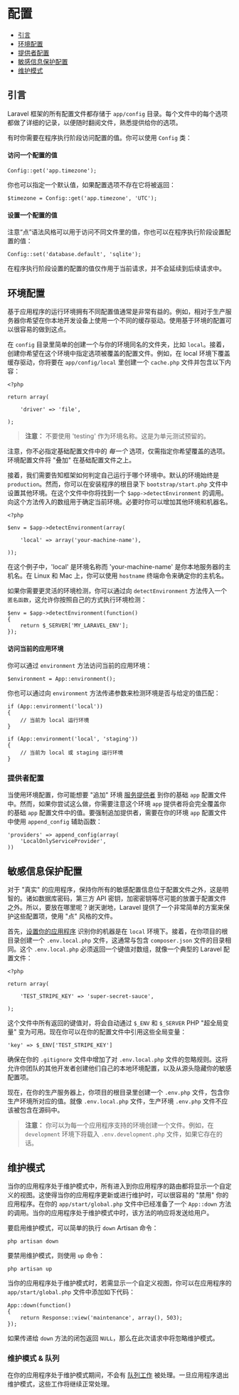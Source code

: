 # 配置

- [引言](#introduction)
- [环境配置](#environment-configuration)
- [提供者配置](#provider-configuration)
- [敏感信息保护配置](#protecting-sensitive-configuration)
- [维护模式](#maintenance-mode)

<a name="introduction"></a>
## 引言

Laravel 框架的所有配置文件都存储于 `app/config` 目录。每个文件中的每个选项都做了详细的记录，以便随时翻阅文件，熟悉提供给你的选项。

有时你需要在程序执行阶段访问配置的值。你可以使用 `Config` 类：

#### 访问一个配置的值

	Config::get('app.timezone');

你也可以指定一个默认值，如果配置选项不存在它将被返回：

	$timezone = Config::get('app.timezone', 'UTC');

#### 设置一个配置的值

注意“点”语法风格可以用于访问不同文件里的值，你也可以在程序执行阶段设置配置的值：

	Config::set('database.default', 'sqlite');

在程序执行阶段设置的配置的值仅作用于当前请求，并不会延续到后续请求中。

<a name="environment-configuration"></a>
## 环境配置

基于应用程序的运行环境拥有不同配置值通常是非常有益的。例如，相对于生产服务器你希望在你本地开发设备上使用一个不同的缓存驱动。使用基于环境的配置可以很容易的做到这点。

在 `config` 目录里简单的创建一个与你的环境同名的文件夹，比如 `local`。接着，创建你希望在这个环境中指定选项被覆盖的配置文件。例如，在 local 环境下覆盖缓存驱动，你将要在 `app/config/local` 里创建一个 `cache.php` 文件并包含以下内容：

	<?php

	return array(

		'driver' => 'file',

	);

> **注意：** 不要使用 'testing' 作为环境名称。这是为单元测试预留的。

注意，你不必指定基础配置文件中的 _每一个_ 选项，仅需指定你希望覆盖的选项。环境配置文件将 "叠加" 在基础配置文件之上。

接着，我们需要告知框架如何判定自己运行于哪个环境中。默认的环境始终是 `production`。然而，你可以在安装程序的根目录下 `bootstrap/start.php` 文件中设置其他环境。在这个文件中你将找到一个 `$app->detectEnvironment` 的调用。向这个方法传入的数组用于确定当前环境。必要时你可以增加其他环境和机器名。

    <?php

    $env = $app->detectEnvironment(array(

        'local' => array('your-machine-name'),

    ));

在这个例子中，'local' 是环境名称而 'your-machine-name' 是你本地服务器的主机名。在 Linux 和 Mac 上，你可以使用 `hostname` 终端命令来确定你的主机名。

如果你需要更灵活的环境检测，你可以通过向 `detectEnvironment` 方法传入一个 `匿名函数`，这允许你按照自己的方式执行环境检测：

	$env = $app->detectEnvironment(function()
	{
		return $_SERVER['MY_LARAVEL_ENV'];
	});

#### 访问当前的应用环境

你可以通过 `environment` 方法访问当前的应用环境：

	$environment = App::environment();

你也可以通过向 `environment` 方法传递参数来检测环境是否与给定的值匹配：

	if (App::environment('local'))
	{
		// 当前为 local 运行环境
	}

	if (App::environment('local', 'staging'))
	{
		// 当前为 local 或 staging 运行环境
	}

<a name="provider-configuration"></a>
### 提供者配置

当使用环境配置，你可能想要 "追加" 环境 [服务提供者](/docs/ioc#service-providers) 到你的基础 `app` 配置文件中。然而，如果你尝试这么做，你需要注意这个环境 `app` 提供者将会完全覆盖你的基础 `app` 配置文件中的值。要强制追加提供者，需要在你的环境 `app` 配置文件中使用 `append_config` 辅助函数：

	'providers' => append_config(array(
		'LocalOnlyServiceProvider',
	))

<a name="protecting-sensitive-configuration"></a>
## 敏感信息保护配置

对于 "真实" 的应用程序，保持你所有的敏感配置信息位于配置文件之外，这是明智的。诸如数据库密码，第三方 API 密钥，加密密钥等尽可能的放置于配置文件之外。所以，要放在哪里呢？谢天谢地，Laravel 提供了一个非常简单的方案来保护这些配置项，使用 "点" 风格的文件。

首先，[设置你的应用程序](/docs/configuration#environment-configuration) 识别你的机器是在 `local` 环境下。接着，在你项目的根目录创建一个 `.env.local.php` 文件，这通常与包含 `composer.json` 文件的目录相同。这个 `.env.local.php` 必须返回一个键值对数组，就像一个典型的 Laravel 配置文件：

	<?php

	return array(

		'TEST_STRIPE_KEY' => 'super-secret-sauce',

	);

这个文件中所有返回的键值对，将会自动通过 `$_ENV` 和 `$_SERVER` PHP "超全局变量" 变为可用。现在你可以在你的配置文件中引用这些全局变量：

	'key' => $_ENV['TEST_STRIPE_KEY']

确保在你的 `.gitignore` 文件中增加了对 `.env.local.php` 文件的忽略规则。这将允许你团队的其他开发者创建他们自己的本地环境配置，以及从源头隐藏你的敏感配置项。

现在，在你的生产服务器上，你项目的根目录里创建一个 `.env.php` 文件，包含你生产环境所对应的值。就像 `.env.local.php` 文件，生产环境 `.env.php` 文件不应该被包含在源码中。

> **注意：** 你可以为每一个应用程序支持的环境创建一个文件。例如，在 `development` 环境下将载入 `.env.development.php` 文件，如果它存在的话。

<a name="maintenance-mode"></a>
## 维护模式

当你的应用程序处于维护模式中，所有进入到你应用程序的路由都将显示一个自定义的视图。这使得当你的应用程序更新或进行维护时，可以很容易的 "禁用" 你的应用程序。在你的 `app/start/global.php` 文件中已经准备了一个 `App::down` 方法的调用。当你的应用程序处于维护模式中时，该方法的响应将发送给用户。

要启用维护模式，可以简单的执行 `down` Artisan 命令：

	php artisan down

要禁用维护模式，则使用 `up` 命令：

	php artisan up

当你的应用程序处于维护模式时，若需显示一个自定义视图，你可以在应用程序的 `app/start/global.php` 文件中添加如下代码：

	App::down(function()
	{
		return Response::view('maintenance', array(), 503);
	});

如果传递给 `down` 方法的闭包返回 `NULL`，那么在此次请求中将忽略维护模式。

### 维护模式 & 队列

在你的应用程序处于维护模式期间，不会有 [队列工作](/docs/queues) 被处理。一旦应用程序退出维护模式，这些工作将继续正常处理。
